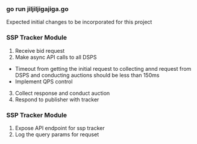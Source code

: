 ### go run jiljiljigajiga.go

Expected initial changes to be incorporated for this project

### SSP Tracker Module
1. Receive bid request
2. Make async API calls to all DSPS

* Timeout from getting the initial request to collecting annd request from DSPS and conducting auctions should be less than 150ms
* Implement QPS control

3. Collect response and conduct auction
4. Respond to publisher with tracker

### SSP Tracker Module
1. Expose API endpoint for ssp tracker
2. Log the query params for requset
